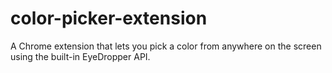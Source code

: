 # color-picker-extension
A Chrome extension that lets you pick a color from anywhere on the screen using the built-in EyeDropper API.
